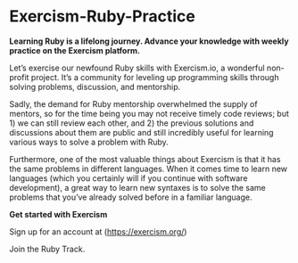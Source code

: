 # Exercism-Ruby-Practice

**Learning Ruby is a lifelong journey. Advance your knowledge with weekly practice on the Exercism platform.**

Let’s exercise our newfound Ruby skills with Exercism.io, a wonderful non-profit project. It’s a community for leveling up programming skills through solving problems, discussion, and mentorship.

Sadly, the demand for Ruby mentorship overwhelmed the supply of mentors, so for the time being you may not receive timely code reviews; but 1) we can still review each other, and 2) the previous solutions and discussions about them are public and still incredibly useful for learning various ways to solve a problem with Ruby.

Furthermore, one of the most valuable things about Exercism is that it has the same problems in different languages. When it comes time to learn new languages (which you certainly will if you continue with software development), a great way to learn new syntaxes is to solve the same problems that you’ve already solved before in a familiar language.

**Get started with Exercism**

Sign up for an account at (https://exercism.org/)


Join the Ruby Track.
